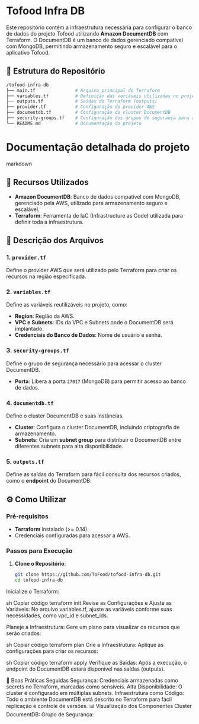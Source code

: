 # Tofood Infra DB

Este repositório contém a infraestrutura necessária para configurar o banco de dados do projeto Tofood utilizando **Amazon DocumentDB** com Terraform. O DocumentDB é um banco de dados gerenciado compatível com MongoDB, permitindo armazenamento seguro e escalável para o aplicativo Tofood.

## 📂 Estrutura do Repositório

```bash
/tofood-infra-db
├── main.tf               # Arquivo principal do Terraform
├── variables.tf          # Definição das variáveis utilizadas no projeto
├── outputs.tf            # Saídas do Terraform (outputs)
├── provider.tf           # Configuração do provider AWS
├── documentdb.tf         # Configuração do cluster DocumentDB
├── security-groups.tf    # Configuração dos grupos de segurança para acesso ao banco
└── README.md             # Documentação do projeto
```

# Documentação detalhada do projeto

markdown

## 🚀 Recursos Utilizados

- **Amazon DocumentDB**: Banco de dados compatível com MongoDB, gerenciado pela AWS, utilizado para armazenamento seguro e escalável.
- **Terraform**: Ferramenta de IaC (Infrastructure as Code) utilizada para definir toda a infraestrutura.

## 📄 Descrição dos Arquivos

### 1. `provider.tf`
Define o provider AWS que será utilizado pelo Terraform para criar os recursos na região especificada.

### 2. `variables.tf`
Define as variáveis reutilizáveis no projeto, como:
- **Region**: Região da AWS.
- **VPC e Subnets**: IDs da VPC e Subnets onde o DocumentDB será implantado.
- **Credenciais do Banco de Dados**: Nome de usuário e senha.

### 3. `security-groups.tf`
Define o grupo de segurança necessário para acessar o cluster DocumentDB.
- **Porta**: Libera a porta `27017` (MongoDB) para permitir acesso ao banco de dados.

### 4. `documentdb.tf`
Define o cluster DocumentDB e suas instâncias.
- **Cluster**: Configura o cluster DocumentDB, incluindo criptografia de armazenamento.
- **Subnets**: Cria um **subnet group** para distribuir o DocumentDB entre diferentes subnets para alta disponibilidade.

### 5. `outputs.tf`
Define as saídas do Terraform para fácil consulta dos recursos criados, como o **endpoint** do DocumentDB.

## ⚙️ Como Utilizar

### Pré-requisitos

- **Terraform** instalado (>= 0.14).
- Credenciais configuradas para acessar a AWS.

### Passos para Execução

1. **Clone o Repositório**:
   ```sh
   git clone https://github.com/ToFood/tofood-infra-db.git
   cd tofood-infra-db
Inicialize o Terraform:

sh
Copiar código
terraform init
Revise as Configurações e Ajuste as Variáveis: No arquivo variables.tf, ajuste as variáveis conforme suas necessidades, como vpc_id e subnet_ids.

Planeje a Infraestrutura: Gere um plano para visualizar os recursos que serão criados:

sh
Copiar código
terraform plan
Crie a Infraestrutura: Aplique as configurações para criar os recursos:

sh
Copiar código
terraform apply
Verifique as Saídas: Após a execução, o endpoint do DocumentDB estará disponível nas saídas (outputs).

📝 Boas Práticas Seguidas
Segurança: Credenciais armazenadas como secrets no Terraform, marcadas como sensíveis.
Alta Disponibilidade: O cluster é configurado em múltiplas subnets.
Infraestrutura como Código: Todo o ambiente DocumentDB está descrito no Terraform para fácil replicação e controle de versões.
📊 Visualização dos Componentes
Cluster DocumentDB:
Grupo de Segurança:
